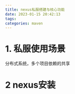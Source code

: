 ```yaml
---
title: nexus私服搭建与核心功能
date: 2023-01-15 20:42:13
tags:
categories: maven
---
```


# 1. 私服使用场景

分布式系统，多个项目依赖的共享

# 2 nexus安装


